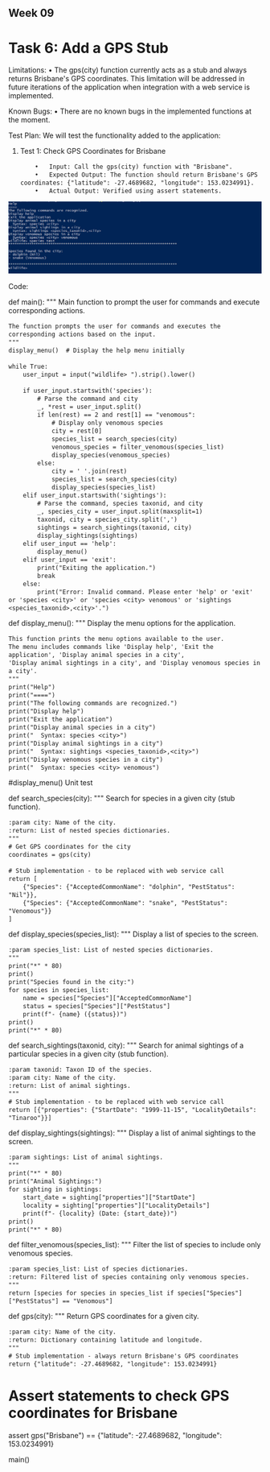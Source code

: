 ## Week 09

# Task 6: Add a GPS Stub

Limitations:
        •	The gps(city) function currently acts as a stub and always returns Brisbane's GPS coordinates. This limitation will be addressed in future iterations of the application when integration with a web service is implemented.
    
Known Bugs:
        •	There are no known bugs in the implemented functions at the moment.
    
Test Plan: We will test the functionality added to the application:

  1.	Test 1: Check GPS Coordinates for Brisbane
     
                •	Input: Call the gps(city) function with "Brisbane".
                •	Expected Output: The function should return Brisbane's GPS coordinates: {"latitude": -27.4689682, "longitude": 153.0234991}.
                •	Actual Output: Verified using assert statements.

![screenshot](https://github.com/Foram1123/project-python/blob/main/Images/Part%202/6.PNG)

Code:

def main():
    """
    Main function to prompt the user for commands and execute corresponding actions.

    The function prompts the user for commands and executes the corresponding actions based on the input.
    """
    display_menu()  # Display the help menu initially

    while True:
        user_input = input("wildlife> ").strip().lower()

        if user_input.startswith('species'):
            # Parse the command and city
            _, *rest = user_input.split()
            if len(rest) == 2 and rest[1] == "venomous":
                # Display only venomous species
                city = rest[0]
                species_list = search_species(city)
                venomous_species = filter_venomous(species_list)
                display_species(venomous_species)
            else:
                city = ' '.join(rest)
                species_list = search_species(city)
                display_species(species_list)
        elif user_input.startswith('sightings'):
            # Parse the command, species taxonid, and city
            _, species_city = user_input.split(maxsplit=1)
            taxonid, city = species_city.split(',')
            sightings = search_sightings(taxonid, city)
            display_sightings(sightings)
        elif user_input == 'help':
            display_menu()
        elif user_input == 'exit':
            print("Exiting the application.")
            break
        else:
            print("Error: Invalid command. Please enter 'help' or 'exit' or 'species <city>' or 'species <city> venomous' or 'sightings <species_taxonid>,<city>'.")
def display_menu():
    """
    Display the menu options for the application.

    This function prints the menu options available to the user.
    The menu includes commands like 'Display help', 'Exit the application', 'Display animal species in a city',
    'Display animal sightings in a city', and 'Display venomous species in a city'.
    """
    print("Help")
    print("====")
    print("The following commands are recognized.")
    print("Display help")
    print("Exit the application")
    print("Display animal species in a city")
    print("  Syntax: species <city>")
    print("Display animal sightings in a city")
    print("  Syntax: sightings <species_taxonid>,<city>")
    print("Display venomous species in a city")
    print("  Syntax: species <city> venomous")


#display_menu() Unit test

def search_species(city):
    """
    Search for species in a given city (stub function).

    :param city: Name of the city.
    :return: List of nested species dictionaries.
    """
    # Get GPS coordinates for the city
    coordinates = gps(city)

    # Stub implementation - to be replaced with web service call
    return [
        {"Species": {"AcceptedCommonName": "dolphin", "PestStatus": "Nil"}},
        {"Species": {"AcceptedCommonName": "snake", "PestStatus": "Venomous"}}
    ]


def display_species(species_list):
    """
    Display a list of species to the screen.

    :param species_list: List of nested species dictionaries.
    """
    print("*" * 80)
    print()
    print("Species found in the city:")
    for species in species_list:
        name = species["Species"]["AcceptedCommonName"]
        status = species["Species"]["PestStatus"]
        print(f"- {name} ({status})")
    print()
    print("*" * 80)


def search_sightings(taxonid, city):
    """
    Search for animal sightings of a particular species in a given city (stub function).

    :param taxonid: Taxon ID of the species.
    :param city: Name of the city.
    :return: List of animal sightings.
    """
    # Stub implementation - to be replaced with web service call
    return [{"properties": {"StartDate": "1999-11-15", "LocalityDetails": "Tinaroo"}}]


def display_sightings(sightings):
    """
    Display a list of animal sightings to the screen.

    :param sightings: List of animal sightings.
    """
    print("*" * 80)
    print("Animal Sightings:")
    for sighting in sightings:
        start_date = sighting["properties"]["StartDate"]
        locality = sighting["properties"]["LocalityDetails"]
        print(f"- {locality} (Date: {start_date})")
    print()
    print("*" * 80)

def filter_venomous(species_list):
    """
    Filter the list of species to include only venomous species.

    :param species_list: List of species dictionaries.
    :return: Filtered list of species containing only venomous species.
    """
    return [species for species in species_list if species["Species"]["PestStatus"] == "Venomous"]

def gps(city):
    """
    Return GPS coordinates for a given city.

    :param city: Name of the city.
    :return: Dictionary containing latitude and longitude.
    """
    # Stub implementation - always return Brisbane's GPS coordinates
    return {"latitude": -27.4689682, "longitude": 153.0234991}

# Assert statements to check GPS coordinates for Brisbane
assert gps("Brisbane") == {"latitude": -27.4689682, "longitude": 153.0234991}

main()


